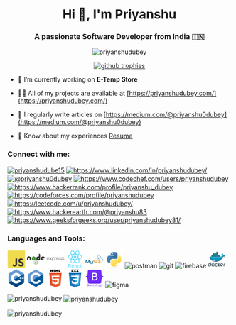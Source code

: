 <h1 align="center">Hi 👋, I'm Priyanshu</h1>
<h3 align="center">A passionate Software Developer from India 🇮🇳</h3> <p align="center"> <img src="https://komarev.com/ghpvc/?username=priyanshudubey&label=Profile%20views&color=0e75b6&style=flat" alt="priyanshudubey" /> </p> <p align="center"> <a href="https://github.com/ryo-ma/github-profile-trophy"> <img src="https://github-profile-trophy.vercel.app/?username=priyanshudubey&theme=algolia&margin-w=15&margin-h=15" alt="github trophies" /> </a> </p>

- 🔭 I’m currently working on **E-Temp Store**

- 👨‍💻 All of my projects are available at [https://priyanshudubey.com/](https://priyanshudubey.com/)

- 📝 I regularly write articles on [https://medium.com/@priyanshu0dubey](https://medium.com/@priyanshu0dubey)

- 📄 Know about my experiences <a href="https://drive.google.com/file/d/1F1E4ib7D01dPU0dWbMDVLc1WEO-36Y3_/view?usp=sharing">Resume </a> 

<h3 align="left">Connect with me:</h3>
<p align="left">
<a href="https://twitter.com/priyanshudube15" target="blank"><img align="center" src="https://raw.githubusercontent.com/rahuldkjain/github-profile-readme-generator/master/src/images/icons/Social/twitter.svg" alt="priyanshudube15" height="30" width="40" /></a>
<a href="https://linkedin.com/in/https://www.linkedin.com/in/priyanshudubey/" target="blank"><img align="center" src="https://raw.githubusercontent.com/rahuldkjain/github-profile-readme-generator/master/src/images/icons/Social/linked-in-alt.svg" alt="https://www.linkedin.com/in/priyanshudubey/" height="30" width="40" /></a>
<a href="https://medium.com/@priyanshu0dubey" target="blank"><img align="center" src="https://raw.githubusercontent.com/rahuldkjain/github-profile-readme-generator/master/src/images/icons/Social/medium.svg" alt="@priyanshu0dubey" height="30" width="40" /></a>
<a href="https://www.codechef.com/users/https://www.codechef.com/users/priyanshudubey" target="blank"><img align="center" src="https://cdn.jsdelivr.net/npm/simple-icons@3.1.0/icons/codechef.svg" alt="https://www.codechef.com/users/priyanshudubey" height="30" width="40" /></a>
<a href="https://www.hackerrank.com/https://www.hackerrank.com/profile/priyanshu_dubey" target="blank"><img align="center" src="https://raw.githubusercontent.com/rahuldkjain/github-profile-readme-generator/master/src/images/icons/Social/hackerrank.svg" alt="https://www.hackerrank.com/profile/priyanshu_dubey" height="30" width="40" /></a>
<a href="https://codeforces.com/profile/https://codeforces.com/profile/priyanshudubey" target="blank"><img align="center" src="https://raw.githubusercontent.com/rahuldkjain/github-profile-readme-generator/master/src/images/icons/Social/codeforces.svg" alt="https://codeforces.com/profile/priyanshudubey" height="30" width="40" /></a>
<a href="https://www.leetcode.com/https://leetcode.com/u/priyanshudubey/" target="blank"><img align="center" src="https://raw.githubusercontent.com/rahuldkjain/github-profile-readme-generator/master/src/images/icons/Social/leet-code.svg" alt="https://leetcode.com/u/priyanshudubey/" height="30" width="40" /></a>
<a href="https://www.hackerearth.com/https://www.hackerearth.com/@priyanshu83" target="blank"><img align="center" src="https://raw.githubusercontent.com/rahuldkjain/github-profile-readme-generator/master/src/images/icons/Social/hackerearth.svg" alt="https://www.hackerearth.com/@priyanshu83" height="30" width="40" /></a>
<a href="https://auth.geeksforgeeks.org/user/https://www.geeksforgeeks.org/user/priyanshudubey81/" target="blank"><img align="center" src="https://raw.githubusercontent.com/rahuldkjain/github-profile-readme-generator/master/src/images/icons/Social/geeks-for-geeks.svg" alt="https://www.geeksforgeeks.org/user/priyanshudubey81/" height="30" width="40" /></a>
</p>

<h3 align="left">Languages and Tools:</h3>
<p align="left"> <img src="https://raw.githubusercontent.com/devicons/devicon/master/icons/javascript/javascript-original.svg" alt="javascript" width="40" height="40"/> <img src="https://raw.githubusercontent.com/devicons/devicon/master/icons/nodejs/nodejs-original-wordmark.svg" alt="nodejs" width="40" height="40"/> <img src="https://raw.githubusercontent.com/devicons/devicon/master/icons/express/express-original-wordmark.svg" alt="express" width="40" height="40"/> <img src="https://raw.githubusercontent.com/devicons/devicon/master/icons/react/react-original-wordmark.svg" alt="react" width="40" height="40"/> <img src="https://raw.githubusercontent.com/devicons/devicon/master/icons/mysql/mysql-original-wordmark.svg" alt="mysql" width="40" height="40"/> <img src="https://raw.githubusercontent.com/devicons/devicon/master/icons/python/python-original.svg" alt="python" width="40" height="40"/> <img src="https://www.vectorlogo.zone/logos/getpostman/getpostman-icon.svg" alt="postman" width="40" height="40"/> <img src="https://www.vectorlogo.zone/logos/git-scm/git-scm-icon.svg" alt="git" width="40" height="40"/> <img src="https://www.vectorlogo.zone/logos/firebase/firebase-icon.svg" alt="firebase" width="40" height="40"/> <img src="https://raw.githubusercontent.com/devicons/devicon/master/icons/docker/docker-original-wordmark.svg" alt="docker" width="40" height="40"/> <img src="https://raw.githubusercontent.com/devicons/devicon/master/icons/cplusplus/cplusplus-original.svg" alt="cplusplus" width="40" height="40"/> <img src="https://raw.githubusercontent.com/devicons/devicon/master/icons/c/c-original.svg" alt="c" width="40" height="40"/> <img src="https://raw.githubusercontent.com/devicons/devicon/master/icons/html5/html5-original-wordmark.svg" alt="html5" width="40" height="40"/> <img src="https://raw.githubusercontent.com/devicons/devicon/master/icons/css3/css3-original-wordmark.svg" alt="css3" width="40" height="40"/> <img src="https://raw.githubusercontent.com/devicons/devicon/master/icons/bootstrap/bootstrap-plain-wordmark.svg" alt="bootstrap" width="40" height="40"/> <img src="https://www.vectorlogo.zone/logos/figma/figma-icon.svg" alt="figma" width="40" height="40"/> </p></p>


<p><img align="left" src="https://github-readme-stats.vercel.app/api/top-langs?username=priyanshudubey&show_icons=true&locale=en&layout=compact" alt="priyanshudubey" /></p>

<p>&nbsp;<img align="center" src="https://github-readme-stats.vercel.app/api?username=priyanshudubey&show_icons=true&locale=en" alt="priyanshudubey" /></p>

<p><img align="center" src="https://github-readme-streak-stats.herokuapp.com/?user=priyanshudubey&" alt="priyanshudubey" /></p>
